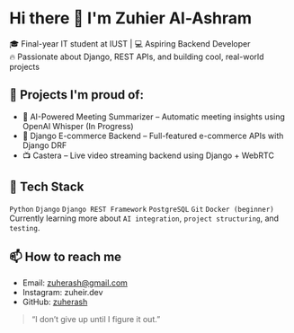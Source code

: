 # Hi there 👋 I'm Zuhier Al-Ashram

🎓 Final-year IT student at IUST | 💻 Aspiring Backend Developer  
🔥 Passionate about Django, REST APIs, and building cool, real-world projects  

## 🚀 Projects I'm proud of:
- 🧠 AI-Powered Meeting Summarizer – Automatic meeting insights using OpenAI Whisper (In Progress)
- 🛒 Django E-commerce Backend – Full-featured e-commerce APIs with Django DRF
- 📺 Castera – Live video streaming backend using Django + WebRTC

## 🧰 Tech Stack
`Python` `Django` `Django REST Framework` `PostgreSQL` `Git` `Docker (beginner)`  
Currently learning more about `AI integration`, `project structuring`, and `testing`.

## 📫 How to reach me
- Email: zuherash@gmail.com
- Instagram: zuheir.dev
- GitHub: [zuherash](https://github.com/zuherash)

> “I don’t give up until I figure it out.”


<!--
**zuherash/zuherash** is a ✨ _special_ ✨ repository because its `README.md` (this file) appears on your GitHub profile.

Here are some ideas to get you started:

- 🔭 I’m currently working on ...
- 🌱 I’m currently learning ...
- 👯 I’m looking to collaborate on ...
- 🤔 I’m looking for help with ...
- 💬 Ask me about ...
- 📫 How to reach me: ...
- 😄 Pronouns: ...
- ⚡ Fun fact: ...
-->
